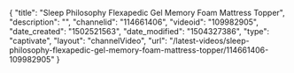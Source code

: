 {
    "title": "Sleep Philosophy Flexapedic Gel Memory Foam Mattress Topper",
    "description": "",
    "channelid": "114661406",
    "videoid": "109982905",
    "date_created": "1502521563",
    "date_modified": "1504327386",
    "type": "captivate",
    "layout": "channelVideo",
    "url": "\/latest-videos\/sleep-philosophy-flexapedic-gel-memory-foam-mattress-topper\/114661406-109982905"
}
